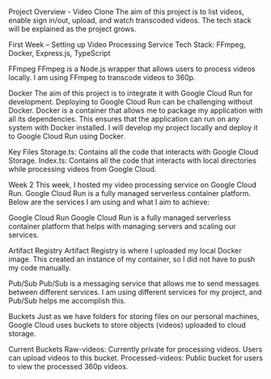 Project Overview - Video Clone
The aim of this project is to list videos, enable sign in/out, upload, and watch transcoded videos. The tech stack will be explained as the project grows.

First Week – Setting up Video Processing Service
Tech Stack: FFmpeg, Docker, Express.js, TypeScript

FFmpeg
FFmpeg is a Node.js wrapper that allows users to process videos locally. I am using FFmpeg to transcode videos to 360p.

Docker
The aim of this project is to integrate it with Google Cloud Run for development. Deploying to Google Cloud Run can be challenging without Docker. Docker is a container that allows me to package my application with all its dependencies. This ensures that the application can run on any system with Docker installed. I will develop my project locally and deploy it to Google Cloud Run using Docker.

Key Files
Storage.ts: Contains all the code that interacts with Google Cloud Storage.
Index.ts: Contains all the code that interacts with local directories while processing videos from Google Cloud.

Week 2
This week, I hosted my video processing service on Google Cloud Run. Google Cloud Run is a fully managed serverless container platform. Below are the services I am using and what I aim to achieve:

Google Cloud Run
Google Cloud Run is a fully managed serverless container platform that helps with managing servers and scaling our services.

Artifact Registry
Artifact Registry is where I uploaded my local Docker image. This created an instance of my container, so I did not have to push my code manually.

Pub/Sub
Pub/Sub is a messaging service that allows me to send messages between different services. I am using different services for my project, and Pub/Sub helps me accomplish this.

Buckets
Just as we have folders for storing files on our personal machines, Google Cloud uses buckets to store objects (videos) uploaded to cloud storage.

Current Buckets
Raw-videos: Currently private for processing videos. Users can upload videos to this bucket.
Processed-videos: Public bucket for users to view the processed 360p videos.
